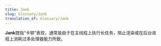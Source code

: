```yaml
---
title: Jank
slug: Glossary/Jank
translation_of: Glossary/Jank
---
```

**Jank**既指“卡顿”表现，通常是由于在主线程上执行长任务，阻止渲染或在后台进程上消耗过多处理器能力所致。
